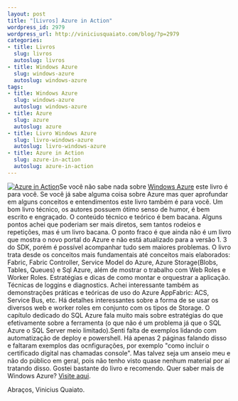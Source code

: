 ```yaml
--- 
layout: post
title: "[Livros] Azure in Action"
wordpress_id: 2979
wordpress_url: http://viniciusquaiato.com/blog/?p=2979
categories: 
- title: Livros
  slug: livros
  autoslug: livros
- title: Windows Azure
  slug: windows-azure
  autoslug: windows-azure
tags: 
- title: Windows Azure
  slug: windows-azure
  autoslug: windows-azure
- title: Azure
  slug: azure
  autoslug: azure
- title: Livro Windows Azure
  slug: livro-windows-azure
  autoslug: livro-windows-azure
- title: Azure in Action
  slug: azure-in-action
  autoslug: azure-in-action
---
```

[![](http://ecx.images-amazon.com/images/I/51AUO41gyPL._BO2,204,203,200_PIsitb-sticker-arrow-click,TopRight,35,-76_AA300_SH20_OU02_.jpg "Azure in Action")](http://www.amazon.co.uk/Azure-Action-Chris-Hay/dp/193518248X/ref=sr_1_1?ie=UTF8&qid=1295923332&sr=8-1)Se você não sabe nada sobre [Windows Azure](http://azure.com) este livro é para você. Se você já sabe alguma coisa sobre Azure mas quer aprofundar em alguns conceitos e entendimentos este livro também é para você. Um bom livro técnico, os autores possuem ótimo senso de humor, é bem escrito e engraçado. O conteúdo técnico e teórico é bem bacana. Alguns pontos achei que poderiam ser mais diretos, sem tantos rodeios e repetições, mas é um livro bacana. O ponto fraco é que ainda não é um livro que mostra o novo portal do Azure e não está atualizado para a versão 1. 3 do SDK, porém é possível acompanhar tudo sem maiores problemas. O livro trata desde os conceitos mais fundamentais até conceitos mais elaborados: Fabric, Fabric Controller, Service Model do Azure, Azure Storage(Blobs, Tables, Queues) e Sql Azure, além de mostrar o trabalho com Web Roles e Worker Roles. Estratégias e dicas de como montar e orquestrar a aplicação. Técnicas de loggins e diagnostics. Achei interessante também as demonstrações práticas e teóricas de uso do Azure AppFabric: ACS, Service Bus, etc. Há detalhes interessantes sobre a forma de se usar os diversos web e worker roles em conjunto com os tipos de Storage. O capítulo dedicado do SQL Azure fala muito mais sobre estratégias do que efetivamente sobre a ferramenta (o que não é um problema já que o SQL Azure o SQL Server meio limitado).Senti falta de exemplos lidando com automatização de deploy e powershell. Há apenas 2 páginas falando disso e faltaram exemplos das ocnfigurações, por exemplo "como incluir o certificado digital nas chamadas console". Mas talvez seja um anseio meu e não do público em geral, pois não tenho visto quase nenhum material por aí tratando disso. Gostei bastante do livro e recomendo. Quer saber mais de Windows Azure? [Visite aqui](http://viniciusquaiato.com/blog/category/windows-azure/).

Abraços,
Vinicius Quaiato.
